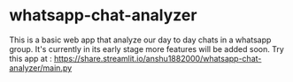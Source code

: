 # whatsapp-chat-analyzer
This is a basic web app that analyze our day to day chats in a whatsapp group. It's currently in its early stage more features will be added soon.
Try this app at : https://share.streamlit.io/anshu1882000/whatsapp-chat-analyzer/main.py
